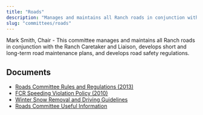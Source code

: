 ```yaml
---
title: "Roads"
description: "Manages and maintains all Ranch roads in conjunction with the Ranch Caretaker and Liaison, develops short and long-term road maintenance plans, and develops road safety regulations."
slug: "committees/roads"
---
```


Mark Smith, Chair - This committee manages and maintains all Ranch roads in conjunction with the Ranch Caretaker and Liaison, develops short and long-term road maintenance plans, and develops road safety regulations.

## Documents

- [Roads Committee Rules and Regulations (2013)](/uploads/2012/05/FCR-Road-Comm-Rules-and-Regulations-rev-2013_03.pdf)
- [FCR Speeding Violation Policy (2010)](/uploads/2012/05/FCR-Speeding-Violation-Policy-2010.pdf)
- [Winter Snow Removal and Driving Guidelines](/uploads/2022/02/FCR.WinterDriving.Updated2022-2.pdf)
- [Roads Committee Useful Information](/uploads/2022/02/Road-Committee-Useful-Information-2022.pdf)

